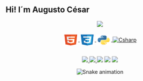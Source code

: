 ## Hi! I´m Augusto César
<div align="center">
  <a href="https://github.com/augustoCSR7">
  <img height="180em" src="https://github-readme-stats.vercel.app/api?username=augustoCSR7&show_icons=true&theme=algolia&include_all_commits=true&count_private=true"/>
</div>
  
<div align="center" valign="top"><br>
  <img align="center" alt="HTML" height="30" width="40" src="https://raw.githubusercontent.com/devicons/devicon/master/icons/html5/html5-original.svg">
  <img align="center" alt="CSS" height="30" width="40" src="https://raw.githubusercontent.com/devicons/devicon/master/icons/css3/css3-original.svg">
  <img align="center" alt="Python" height="30" width="40" src="https://raw.githubusercontent.com/devicons/devicon/master/icons/python/python-original.svg">
  <img align="center" alt="Csharp" height="30" width="40" img src="https://cdn.jsdelivr.net/gh/devicons/devicon/icons/c/c-original.svg"      
</div>
  
##

<div>
   <a href="https://www.youtube.com/channel/UC14xcBoUHef7FujNo8O8HBQ" target="_blank"> <img src="https://img.shields.io/badge/YouTube-FF0000?style=for-the-badge&logo=youtube&logoColor=white" target="_blank"> </a>
  <a href="https://www.instagram.com/augustocsr7" target="_blank"><img src="https://img.shields.io/badge/-Instagram-%23E4405F?style=for-the-badge&logo=instagram&logoColor=white" target="_blank"> </a>
 	<a href="https://www.twitch.tv/augustocsr7" target="_blank"><img src="https://img.shields.io/badge/Twitch-9146FF?style=for-the-badge&logo=twitch&logoColor=white" target="_blank"></a>
  <a href = "mailto:augusto.c.1707@gmail.com"><img src="https://img.shields.io/badge/-Gmail-%23333?style=for-the-badge&logo=gmail&logoColor=white" target="_blank"></a>
  <a href="https://www.linkedin.com/in/augusto-césar-81a088205/" target="_blank"><img src="https://img.shields.io/badge/-LinkedIn-%230077B5?style=for-the-badge&logo=linkedin&logoColor=white" target="_blank"></a>
  
 ![Snake animation](https://github.com/augustoCSR7/augustoCSR7/blob/output/github-contribution-grid-snake.svg)
  
</div>
